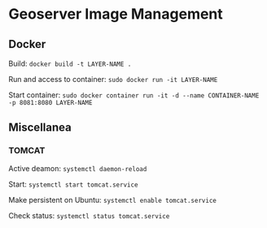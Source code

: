 # Geoserver Image Management

## Docker

Build: `docker build -t LAYER-NAME .`

Run and access to container: `sudo docker run -it LAYER-NAME` 

Start container: `sudo docker container run -it -d --name CONTAINER-NAME -p 8081:8080 LAYER-NAME`

## Miscellanea

### TOMCAT

Active deamon: `systemctl daemon-reload`

Start: `systemctl start tomcat.service`

Make persistent on Ubuntu: `systemctl enable tomcat.service`

Check status: `systemctl status tomcat.service`